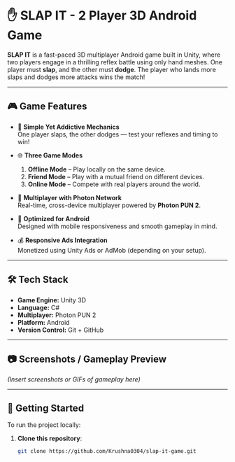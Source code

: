# ✋ SLAP IT - 2 Player 3D Android Game

**SLAP IT** is a fast-paced 3D multiplayer Android game built in Unity, where two players engage in a thrilling reflex battle using only hand meshes. One player must **slap**, and the other must **dodge**. The player who lands more slaps and dodges more attacks wins the match!

---

## 🎮 Game Features

- 🧠 **Simple Yet Addictive Mechanics**  
  One player slaps, the other dodges — test your reflexes and timing to win!

- 🌐 **Three Game Modes**
  1. **Offline Mode** – Play locally on the same device.
  2. **Friend Mode** – Play with a mutual friend on different devices.
  3. **Online Mode** – Compete with real players around the world.

- 🤝 **Multiplayer with Photon Network**  
  Real-time, cross-device multiplayer powered by **Photon PUN 2**.

- 📱 **Optimized for Android**  
  Designed with mobile responsiveness and smooth gameplay in mind.

- 💰 **Responsive Ads Integration**  
  Monetized using Unity Ads or AdMob (depending on your setup).

---

## 🛠️ Tech Stack

- **Game Engine:** Unity 3D
- **Language:** C#
- **Multiplayer:** Photon PUN 2
- **Platform:** Android
- **Version Control:** Git + GitHub

---

## 📷 Screenshots / Gameplay Preview

*(Insert screenshots or GIFs of gameplay here)*

---

## 🚀 Getting Started

To run the project locally:

1. **Clone this repository**:
   ```bash
   git clone https://github.com/Krushna0304/slap-it-game.git
